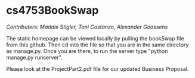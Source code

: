 # cs4753BookSwap
*Contributers: Maddie Stigler, Toni Costanzo, Alexander Goossens*

 The static homepage can be viewed locally by pulling the bookSwap file from this github. Then cd into the file so that you are in the same directory as manage.py. Once you are there, to run the server type "python manage.py runserver". 
 
 Please look at the ProjectPart2.pdf file for our updated Business Proposal.
